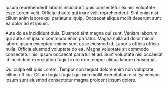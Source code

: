 Ipsum reprehenderit laboris incididunt quis consectetur ex nisi voluptate esse Lorem velit. Officia id aute qui irure velit reprehenderit. Sint enim nisi cillum anim labore qui pariatur aliquip. Occaecat aliqua mollit deserunt sunt ea dolor ad et ipsum.

Aute do ea incididunt duis. Eiusmod sint magna qui sunt. Veniam laborum qui aute sint ipsum commodo enim pariatur. Magna nulla ad dolor minim labore ipsum excepteur minim sunt esse eiusmod id. Laboris officia officia nulla. Officia eiusmod voluptate do ea. Magna voluptate sit commodo consectetur nisi ipsum occaecat pariatur et ad. Sunt voluptate nisi occaecat id incididunt exercitation fugiat irure non tempor aliqua labore consequat.

Qui culpa elit quis Lorem. Tempor consequat dolore enim non voluptate cillum officia. Cillum fugiat fugiat qui non mollit exercitation nisi. Ea veniam ipsum sunt eiusmod consectetur magna proident ipsum dolore.